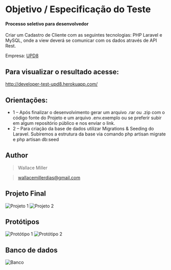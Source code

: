 # Objetivo / Especificação do Teste
#### Processo seletivo para desenvolvedor

Criar um Cadastro de Cliente com as seguintes tecnologias: PHP Laravel e MySQL, onde a view deverá se comunicar com os dados através de API Rest.

Empresa: [UPD8](https://www.upd8.com.br/)

## Para visualizar o resultado acesse:

http://developer-test-upd8.herokuapp.com/

## Orientações:
- 1 – Após finalizar o desenvolvimento gerar um arquivo .rar ou .zip com o código fonte do Projeto e um arquivo .env.exemplo ou se preferir subir em algum repositório público e nos enviar o link.
- 2 – Para criação da base de dados utilizar Migrations & Seeding do Laravel. Subiremos a estrutura da base via comando php artisan migrate e php artisan db:seed

## Author
>Wallace Miller

>wallacemillerdias@gmail.com

## Projeto Final
![Projeto 1](https://raw.githubusercontent.com/wallacemillerdias/php-developer-test-upd8/master/public/prototipos/4.png)
![Projeto 2](https://raw.githubusercontent.com/wallacemillerdias/php-developer-test-upd8/master/public/prototipos/5.png)


## Protótipos
![Protótipo 1](https://raw.githubusercontent.com/wallacemillerdias/php-developer-test-upd8/master/public/prototipos/1.png)
![Protótipo 2](https://raw.githubusercontent.com/wallacemillerdias/php-developer-test-upd8/master/public/prototipos/2.png)

## Banco de dados
![Banco](https://raw.githubusercontent.com/wallacemillerdias/php-developer-test-upd8/master/public/prototipos/3.png)
